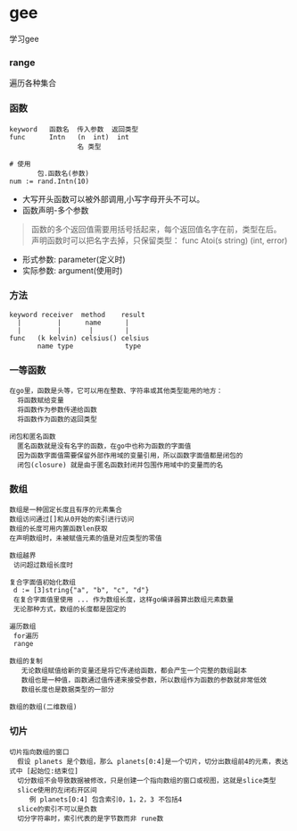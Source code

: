 # gee
学习gee


### range
遍历各种集合

### 函数
```
keyword   函数名  传入参数  返回类型
func      Intn   (n  int)  int
                 名 类型              

# 使用
       包.函数名(参数)
num := rand.Intn(10)
```
- 大写开头函数可以被外部调用,小写字母开头不可以。
- 函数声明-多个参数
> 函数的多个返回值需要用括号括起来，每个返回值名字在前，类型在后。 声明函数时可以把名字去掉，只保留类型： func Atoi(s string) (int, error)
- 形式参数: parameter(定义时) 
- 实际参数: argument(使用时)
### 方法
```
keyword receiver  method    result
  |         |      name      |
  |         |       |        |
func   (k kelvin) celsius() celsius
       name type             type
```
### 一等函数
```
在go里，函数是头等，它可以用在整数、字符串或其他类型能用的地方：
  将函数赋给变量
  将函数作为参数传递给函数
  将函数作为函数的返回类型

闭包和匿名函数
  匿名函数就是没有名字的函数，在go中也称为函数的字面值
  因为函数字面值需要保留外部作用域的变量引用，所以函数字面值都是闭包的
  闭包(closure) 就是由于匿名函数封闭并包围作用域中的变量而的名
```
### 数组
```
数组是一种固定长度且有序的元素集合
数组访问通过[]和从0开始的索引进行访问
数组的长度可用内置函数len获取
在声明数组时，未被赋值元素的值是对应类型的零值

数组越界
 访问超过数组长度时

复合字面值初始化数组
 d := [3]string{"a", "b", "c", "d"}
 在复合字面值里使用 ... 作为数组长度，这样go编译器算出数组元素数量
 无论那种方式，数组的长度都是固定的

遍历数组
 for遍历
 range

数组的复制
   无论数组赋值给新的变量还是将它传递给函数，都会产生一个完整的数组副本
   数组也是一种值，函数通过值传递来接受参数，所以数组作为函数的参数就非常低效
   数组长度也是数据类型的一部分

数组的数组(二维数组)
```
### 切片
```
切片指向数组的窗口
  假设 planets 是个数组，那么 planets[0:4]是一个切片，切分出数组前4的元素，表达式中 [起始位:结束位]
  切分数组不会导致数据被修改，只是创建一个指向数组的窗口或视图，这就是slice类型
  slice使用的左闭右开区间
     例 planets[0:4] 包含索引0，1，2，3 不包括4
  slice的索引不可以是负数
  切分字符串时，索引代表的是字节数而非 rune数


```

